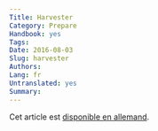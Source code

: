 ```yaml
---
Title: Harvester
Category: Prepare
Handbook: yes
Tags:
Date: 2016-08-03
Slug: harvester
Authors:
Lang: fr
Untranslated: yes
Summary:
---
```


Cet article est [disponible en allemand](/de/prepare/harvester).
